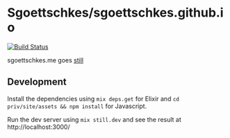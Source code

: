 Sgoettschkes/sgoettschkes.github.io
===================================

[![Build Status](https://travis-ci.org/Sgoettschkes/sgoettschkes.github.io.svg?branch=still)](https://travis-ci.org/Sgoettschkes/sgoettschkes.github.io)

sgoettschkes.me goes [still](https://github.com/still-ex/still)

## Development

Install the dependencies using `mix deps.get` for Elixir and `cd priv/site/assets && npm install` for Javascript.

Run the dev server using `mix still.dev` and see the result at http://localhost:3000/
